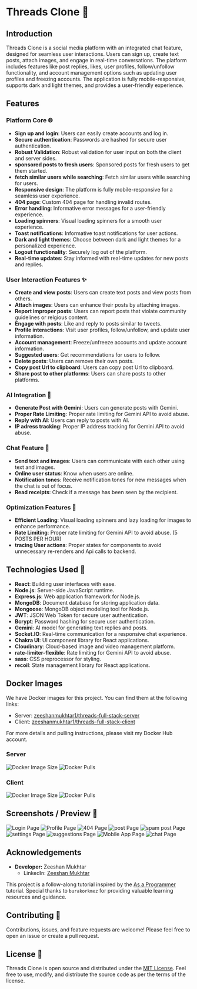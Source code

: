 # Threads Clone 🧵

## Introduction

Threads Clone is a social media platform with an integrated chat feature, designed for seamless user interactions. Users can sign up, create text posts, attach images, and engage in real-time conversations. The platform includes features like post replies, likes, user profiles, follow/unfollow functionality, and account management options such as updating user profiles and freezing accounts. The application is fully mobile-responsive, supports dark and light themes, and provides a user-friendly experience.

## Features

### Platform Core 🌐

- **Sign up and login**: Users can easily create accounts and log in.
- **Secure authentication**: Passwords are hashed for secure user authentication.
- **Robust Validation**: Robust validation for user input on both the client and server sides.
- **sponsored posts to fresh users**: Sponsored posts for fresh users to get them started.
- **fetch similar users while searching**: Fetch similar users while searching for users.
- **Responsive design**: The platform is fully mobile-responsive for a seamless user experience.
- **404 page**: Custom 404 page for handling invalid routes.
- **Error handling**: Informative error messages for a user-friendly experience.
- **Loading spinners**: Visual loading spinners for a smooth user experience.
- **Toast notifications**: Informative toast notifications for user actions.
- **Dark and light themes**: Choose between dark and light themes for a personalized experience.
- **Logout functionality**: Securely log out of the platform.
- **Real-time updates**: Stay informed with real-time updates for new posts and replies.

### User Interaction Features ✨

- **Create and view posts**: Users can create text posts and view posts from others.
- **Attach images**: Users can enhance their posts by attaching images.
- **Report improper posts**: Users can report posts that violate community guidelines or relgious content.
- **Engage with posts**: Like and reply to posts similar to tweets.
- **Profile interactions**: Visit user profiles, follow/unfollow, and update user information.
- **Account management**: Freeze/unfreeze accounts and update account information.
- **Suggested users**: Get recommendations for users to follow.
- **Delete posts**: Users can remove their own posts.
- **Copy post Url to clipboard**: Users can copy post Url to clipboard.
- **Share post to other platforms**: Users can share posts to other platforms.

### AI Integration 🤖

- **Generate Post with Gemini**: Users can generate posts with Gemini.
- **Proper Rate Limiting**: Proper rate limiting for Gemini API to avoid abuse.
- **Reply with AI**: Users can reply to posts with AI.
- **IP adress tracking**: Proper IP address tracking for Gemini API to avoid abuse.

### Chat Feature 💬

- **Send text and images**: Users can communicate with each other using text and images.
- **Online user status**: Know when users are online.
- **Notification tones**: Receive notification tones for new messages when the chat is out of focus.
- **Read receipts**: Check if a message has been seen by the recipient.

### Optimization Features 🚀

- **Efficient Loading**: Visual loading spinners and lazy loading for images to enhance performance.
- **Rate Limiting**: Proper rate limiting for Gemini API to avoid abuse. (5 POSTS PER HOUR)
- **tracing User actions**: Proper states for components to avoid unnecessary re-renders and Api calls to backend.

## Technologies Used 🚀

- **React**: Building user interfaces with ease.
- **Node.js**: Server-side JavaScript runtime.
- **Express.js**: Web application framework for Node.js.
- **MongoDB**: Document database for storing application data.
- **Mongoose**: MongoDB object modeling tool for Node.js.
- **JWT**: JSON Web Token for secure user authentication.
- **Bcrypt**: Password hashing for secure user authentication.
- **Gemini**: AI model for generating text replies and posts.
- **Socket.IO**: Real-time communication for a responsive chat experience.
- **Chakra UI**: UI component library for React applications.
- **Cloudinary**: Cloud-based image and video management platform.
- **rate-limiter-flexible**: Rate limiting for Gemini API to avoid abuse.
- **sass**: CSS preprocessor for styling.
- **recoil**: State management library for React applications.

## Docker Images

We have Docker images for this project. You can find them at the following links:

- Server: [zeeshanmukhtar1/threads-full-stack-server](https://hub.docker.com/repository/docker/zeeshanmukhtar1/threads-full-stack-server/general)
- Client: [zeeshanmukhtar1/threads-full-stack-client](https://hub.docker.com/repository/docker/zeeshanmukhtar1/threads-full-stack-client/general)

For more details and pulling instructions, please visit my Docker Hub account.

### Server

![Docker Image Size](https://img.shields.io/docker/image-size/zeeshanmukhtar1/threads-full-stack-server/0.0.1)
![Docker Pulls](https://img.shields.io/docker/pulls/zeeshanmukhtar1/threads-full-stack-server)

### Client

![Docker Image Size](https://img.shields.io/docker/image-size/zeeshanmukhtar1/threads-full-stack-client/0.0.1)
![Docker Pulls](https://img.shields.io/docker/pulls/zeeshanmukhtar1/threads-full-stack-client)

## Screenshots / Preview 📸

![Login Page](./client/public/loginPage.png)
![Profile Page](./client/public/updateProfile.png)
![404 Page](./client/public/404.png)
![post Page](./client/public/post.png)
![spam post Page](./client/public/spam.png)
![settings Page](./client/public/settings.png)
![suggestions Page](./client/public/suggestedUser.png)
![Mobile App Page](./client/public/iceEffect.png)
![chat Page](./client/public/chat.png)

## Acknowledgements

- **Developer:** Zeeshan Mukhtar
  - LinkedIn: [Zeeshan Mukhtar](https://www.linkedin.com/in/zeeshanmukhtar1/)

This project is a follow-along tutorial inspired by the [As a Programmer](https://www.youtube.com/playlist?list=PLNEhktk_WNzr2sgIyas0DDcUFRrmSe42Q) tutorial. Special thanks to `burakorkmez` for providing valuable learning resources and guidance.

## Contributing 🤝

Contributions, issues, and feature requests are welcome! Please feel free to open an issue or create a pull request.

## License 📜

Threads Clone is open source and distributed under the [MIT License](LICENSE). Feel free to use, modify, and distribute the source code as per the terms of the license.
